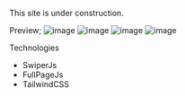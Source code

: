 This site is under construction.

Preview;
![image](https://github.com/bicakciberk/Clone-Projects/assets/120296952/51d86d28-c0d1-4711-8ab8-35e772f112db)
![image](https://github.com/bicakciberk/Clone-Projects/assets/120296952/4914c833-4efd-40dd-b10a-367fc3489fd6)
![image](https://github.com/bicakciberk/Clone-Projects/assets/120296952/31058325-00ce-48ed-8b48-bdced15af48d)
![image](https://github.com/bicakciberk/Clone-Projects/assets/120296952/c351aa12-bdfc-45ff-b751-053dc9f93360)

Technologies
- SwiperJs
- FullPageJs
- TailwindCSS

